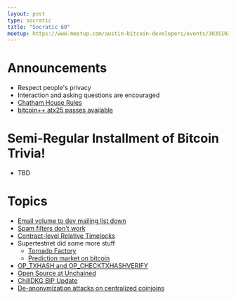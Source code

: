 ```yaml
---
layout: post
type: socratic
title: "Socratic 60"
meetup: https://www.meetup.com/austin-bitcoin-developers/events/303510219
---
```


# Announcements

- Respect people's privacy
- Interaction and asking questions are encouraged
- [Chatham House Rules](https://www.chathamhouse.org/about-us/chatham-house-rule)
- [bitcoin++ atx25 passes available](https://btcplusplus.dev/conf/atx25)

# Semi-Regular Installment of Bitcoin Trivia!

- TBD

# Topics

- [Email volume to dev mailing list down](https://x.com/lopp/status/1874803077288755257?mx=2)
- [Spam filters don't work](https://x.com/oomahq/status/1875339328127431016)
- [Contract-level Relative Timelocks](https://delvingbitcoin.org/t/contract-level-relative-timelocks-or-lets-talk-about-ancestry-proofs-and-singletons/1353)
- Supertestnet did some more stuff
  - [Tornado Factory](https://github.com/supertestnet/tornado_factory)
  - [Prediction market on bitcoin](https://gist.github.com/supertestnet/d4d9a8dc4c975dc36eec0a8816d1f99f)
- [OP_TXHASH and OP_CHECKTXHASHVERIFY](https://github.com/bitcoin/bips/pull/1500)
- [Open Source at Unchained](https://unchained.com/blog/unchained-2024-open-source/)
- [ChillDKG BIP Update](https://groups.google.com/g/bitcoindev/c/HE3HSnGTpoQ/m/Y2VhaMCrCAAJ)
- [De-anonymization attacks on centralized coinjoins](https://groups.google.com/g/bitcoindev/c/CbfbEGozG7c/m/w2B-RRdUCQAJ?pli=1)
